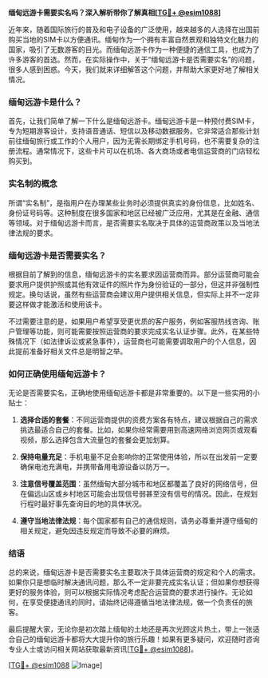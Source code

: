 **缅甸远游卡需要实名吗？深入解析带你了解真相[[TG💪+ @esim1088](https://t.me/s/esim1088)]**

近年来，随着国际旅行的普及和电子设备的广泛使用，越来越多的人选择在出国前购买当地的SIM卡以方便通讯。缅甸作为一个拥有丰富自然景观和独特文化魅力的国家，吸引了无数游客的目光。而缅甸远游卡作为一种便捷的通信工具，也成为了许多游客的首选。然而，在实际操作中，关于“缅甸远游卡是否需要实名”的问题，很多人感到困惑。今天，我们就来详细解答这个问题，并帮助大家更好地了解相关情况。

### 缅甸远游卡是什么？

首先，让我们简单了解一下什么是缅甸远游卡。缅甸远游卡是一种预付费SIM卡，专为短期游客设计，支持语音通话、短信以及移动数据服务。它非常适合那些计划前往缅甸旅行或工作的个人用户，因为无需长期绑定手机号码，也不需要复杂的注册流程。通常情况下，这些卡片可以在机场、各大商场或者电信运营商的门店轻松购买到。

### 实名制的概念

所谓“实名制”，是指用户在办理某些业务时必须提供真实的身份信息，比如姓名、身份证号码等。这种制度在很多国家和地区已经被广泛应用，尤其是在金融、通信等领域。对于缅甸远游卡而言，是否需要实名取决于具体的运营商政策以及当地法律法规的要求。

### 缅甸远游卡是否需要实名？

根据目前了解到的信息，缅甸远游卡的实名要求因运营商而异。部分运营商可能会要求用户提供护照或其他有效证件的照片作为身份验证的一部分，但这并非强制性规定。换句话说，虽然有些运营商会建议用户提供相关信息，但实际上并不一定非要这样做才能激活和使用该卡。

不过需要注意的是，如果用户希望享受更优质的客户服务，例如客服热线咨询、账户管理等功能，则可能需要按照运营商的要求完成实名认证步骤。此外，在某些特殊情况下（如法律诉讼或紧急事件），运营商也可能需要调取用户的个人信息，因此提前准备好相关文件总是明智之举。

### 如何正确使用缅甸远游卡？

无论是否需要实名，正确地使用缅甸远游卡都是非常重要的。以下是一些实用的小贴士：

1. **选择合适的套餐**：不同运营商提供的资费方案各有特点，建议根据自己的需求挑选最适合自己的套餐。比如，如果你经常需要用到高速网络浏览网页或观看视频，那么选择包含大流量包的套餐会更加划算。
   
2. **保持电量充足**：手机电量不足会影响你的正常使用体验，所以在出发前一定要确保电池充满电，并携带备用电源设备以防万一。

3. **注意信号覆盖范围**：虽然缅甸大部分城市和地区都覆盖了良好的网络信号，但在偏远山区或乡村地区可能会出现信号弱甚至没有信号的情况。因此，在规划行程时最好事先查询目的地的具体状况。

4. **遵守当地法律法规**：每个国家都有自己的通信规则，请务必尊重并遵守缅甸的相关规定，避免因违反规定而导致不必要的麻烦。

### 结语

总的来说，缅甸远游卡是否需要实名主要取决于具体运营商的规定和个人的需求。如果你只是想临时解决通讯问题，那么不一定非要完成实名认证；但如果你想获得更好的服务体验，则可以根据实际情况考虑配合运营商的要求进行操作。无论如何，在享受便捷通讯的同时，请始终记得遵循当地法律法规，做一个负责任的旅客。

最后提醒大家，无论你是初次踏上缅甸的土地还是再次光顾这片热土，带上一张适合自己的缅甸远游卡都将大大提升你的旅行乐趣！如果有更多疑问，欢迎随时咨询专业人士或访问相关网站获取最新资讯[[TG💪+ @esim1088](https://t.me/s/esim1088)]。

[[TG💪+ @esim1088](https://t.me/s/esim1088) ![Image](https://i.postimg.cc/4NQfJmqS/Snipaste-2025-05-13-00-14-12.png)]
